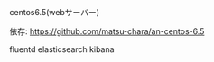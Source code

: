 centos6.5(webサーバー)

依存: https://github.com/matsu-chara/an-centos-6.5

fluentd
elasticsearch
kibana

